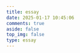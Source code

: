 ```yaml
---
title: essay
date: 2025-01-17 10:45:06
comments: true
aside: false
top_img: false
type: essay
---
```

